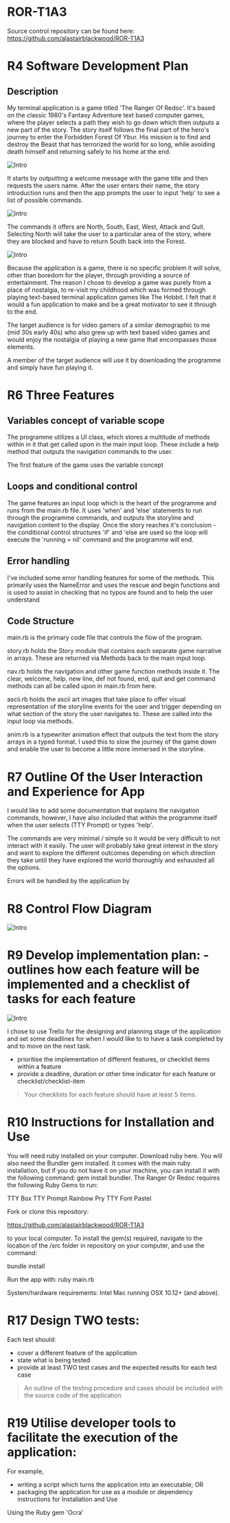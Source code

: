 # ROR-T1A3

Source control repository can be found here: https://github.com/alastairblackwood/ROR-T1A3

# R4 Software Development Plan

## Description

My terminal application is a game titled 'The Ranger Of Redoc'. It's based on the classic 1980's Fantasy Adventure text based computer games, where the player selects a path they wish to go down which then outputs a new part of the story. The story itself follows the final part of the hero's journey to enter the Forbidden Forest Of Ybur. His mission is to find and destroy the Beast that has terrorized the world for so long, while avoiding death himself and returning safely to his home at the end.

![Intro](img/intro.png)

It starts by outputting a welcome message with the game title and then requests the users name. After the user enters their name, the story introduction runs and then the app prompts the user to input 'help' to see a list of possible commands.

![Intro](img/help.png)

The commands it offers are North, South, East, West, Attack and Quit. Selecting North will take the user to a particular area of the story, where they are blocked and have to return South back into the Forest.

![Intro](img/north.png)

Because the application is a game, there is no specific problem it will solve, other than boredom for the player, through providing a source of entertainment. The reason I chose to develop a game was purely from a place of nostalgia, to re-visit my childhood which was formed through playing text-based terminal application games like The Hobbit. I felt that it would a fun application to make and be a great motivator to see it through to the end.

The target audience is for video gamers of a similar demographic to me (mid 30s early 40s) who also grew up with text based video games and would enjoy the nostalgia of playing a new game that encompasses those elements.

A member of the target audience will use it by downloading the programme and simply have fun playing it.

# R6 Three Features

## Variables concept of variable scope

The programme utilizes a UI class, which stores a multitude of methods within in it that get called upon in the main input loop. These include a help method that outputs the navigation commands to the user.

The first feature of the game uses the variable concept

## Loops and conditional control

The game features an input loop which is the heart of the programme and runs from the main.rb file. It uses 'when' and 'else' statements to run through the programme commands, and outputs the storyline and navigation content to the display. Once the story reaches it's conclusion - the conditional control structures 'if' and 'else are used so the loop will execute the 'running = nil' command and the programme will end.

## Error handling

I've included some error handling features for some of the methods. This primarily uses the NameError and uses the rescue and begin functions and is used to assist in checking that no typos are found and to help the user understand

## Code Structure

main.rb is the primary code file that controls the flow of the program.

story.rb holds the Story module that contains each separate game narrative in arrays. These are returned via Methods back to the main input loop.

nav.rb holds the navigation and other game function methods inside it. The clear, welcome, help, new line, def not found, end, quit and get command methods can all be called upon in main.rb from here.

ascii.rb holds the ascii art images that take place to offer visual representation of the storyline events for the user and trigger depending on what section of the story the user navigates to. These are called into the input loop via methods.

anim.rb is a typewriter animation effect that outputs the text from the story arrays in a typed format. I used this to slow the journey of the game down and enable the user to become a little more immersed in the storyline.

# R7 Outline Of the User Interaction and Experience for App

I would like to add some documentation that explains the navigation commands, however, I have also included that within the programme itself when the user selects (TTY Prompt) or types 'help'.

The commands are very minimal / simple so it would be very difficult to not interact with it easily. The user will probably take great interest in the story and want to explore the different outcomes depending on which direction they take until they have explored the world thoroughly and exhausted all the options.

Errors will be handled by the application by

# R8 Control Flow Diagram

![Intro](img/ROR.png)

# R9 Develop implementation plan: - outlines how each feature will be implemented and a checklist of tasks for each feature

![Intro](img/trello.png)

I chose to use Trello for the designing and planning stage of the application and set some deadlines for when I would like to to have a task completed by and to move on the next task.

- prioritise the implementation of different features, or checklist items within a feature
- provide a deadline, duration or other time indicator for each feature or checklist/checklist-item

> Your checklists for each feature should have at least 5 items.

# R10 Instructions for Installation and Use

You will need ruby installed on your computer. Download ruby here.
You will also need the Bundler gem installed. It comes with the main ruby installation, but if you do not have it on your machine, you can install it with the following command:
gem install bundler. The Ranger Or Redoc requires the following Ruby Gems to run:

TTY Box
TTY Prompt
Rainbow
Pry
TTY Font
Pastel

Fork or clone this repository:

https://github.com/alastairblackwood/ROR-T1A3

to your local computer.
To install the gem(s) required, navigate to the location of the /src folder in repository on your computer, and use the command:

bundle install

Run the app with:
ruby main.rb

System/hardware requirements: Intel Mac running OSX 10.12+ (and above).

# R17 Design TWO tests:

Each test should:

- cover a different feature of the application
- state what is being tested
- provide at least TWO test cases and the expected results for each test case

> An outline of the testing procedure and cases should be included with the source code of the application

# R19 Utilise developer tools to facilitate the execution of the application:

For example,

- writing a script which turns the application into an executable; OR
- packaging the application for use as a module or dependency
  instructions for Installation and Use

Using the Ruby gem 'Ocra'
